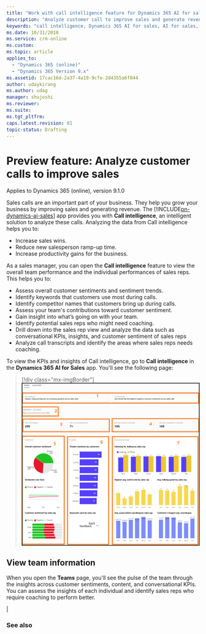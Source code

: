 ```yaml
---
title: "Work with call intelligence feature for Dynamics 365 AI for sales | MicrosoftDocs"
description: "Analyze customer call to improve sales and generate revenue"
keywords: "call intelligence, Dynamics 365 AI for sales, AI for sales, Sales AI"
ms.date: 10/31/2018
ms.service: crm-online
ms.custom: 
ms.topic: article
applies_to:
  - "Dynamics 365 (online)"
  - "Dynamics 365 Version 9.x"
ms.assetid: 17cac16d-2a37-4a19-9cfe-2d4355a6f044
author: udaykirang
ms.author: udag
manager: shujoshi
ms.reviewer: 
ms.suite: 
ms.tgt_pltfrm: 
caps.latest.revision: 01
topic-status: Drafting
---
```


# Preview feature: Analyze customer calls to improve sales

Applies to Dynamics 365 (online), version 9.1.0

<!--from editor: Changed the first sentence to "Sales calls are an important part ..." instead of "the most important part," because that might not be the case for every business customer.-->

Sales calls are an important part of your business. They help you grow your business by improving sales and generating revenue. The [!INCLUDE[pn-dynamics-ai-sales](../includes/pn-dynamics-ai-sales.md)] app provides you with **Call intelligence**, an intelligent solution to analyze these calls. Analyzing the data from Call intelligence helps you to:

- Increase sales wins.
- Reduce new salesperson ramp-up time. 
- Increase productivity gains for the business.

As a sales manager, you can open the **Call intelligence** feature to view the overall team performance and the individual performances of sales reps. This helps you to:

- Assess overall customer sentiments and sentiment trends. 
- Identify keywords that customers use most during calls.
- Identify competitor names that customers bring up during calls.
- Assess your team's contributions toward customer sentiment.
- Gain insight into what’s going on with your team.
- Identify potential sales reps who might need coaching.
- Drill down into the sales rep view and analyze the data such as conversational KPIs, insights, and customer sentiment of sales reps
- Analyze call transcripts and identify the areas where sales reps needs coaching.

<!---	Comment on call transcripts and share with sales reps-->

To view the KPIs and insights of Call intelligence, go to **Call intelligence** in the **Dynamics 365 AI for Sales** app. You'll see the following page:

> [!div class="mx-imgBorder"]
> ![Call intelligence teams view](media/callintelligence-teams.png "Call intelligence teams view")

## View team information

When you open the **Teams** page, you'll see the pulse of the team through the insights across customer sentiments, content, and conversational KPIs. You can assess the insights of each individual and identify sales reps who require coaching to perform better.


<!--from editor: In No. 6, Competition mentioned by customers, it says "competitor names that sales reps use most..." Wouldn't it be names that customers use most?

|KPI/Insights|Description|
|------------|-----------|
|**1. Insights**|Displays what’s happening in your team and latest trends such as sales reps who are underperforming, sales reps who are scoring high in customer satisfaction, and keywords that are trending.|
|**2. Date filter**|Provides a timeline for which you want to view the data of your team.|
|**3. Total calls recorded and Total call recording duration**|Specifies the total calls that were recorded during the specified time and the total duration of the recorded calls.|
|**4. Calls where tracker is mentioned and Calls where competitor is mentioned**|Specifies the number of calls in which the defined keywords are mentioned and number of calls where the defined competitors are mentioned.|
|**5. Sentiment**|• **Overall customer sentiment:** Specifies the customer sentiment in percentage whether it’s positive, negative, or neutral.<br>•	**Sentiment over time:** Displays how the three customer sentiments (positive, negative, and neutral) are spanning across the specified time frame.<br> •	**Customer sentiment generated by sales rep:** Specifies how each of your sales reps contributed toward generating the overall customer sentiment. Also, shows which sales rep has the highest or lowest contributions.|
|**6. Content**|• **Trackers mentioned by customers:** Displays the defined keywords that customers use most during conversations with sales reps. <br>• **Competition mentioned by customers:** Displays the defined competitor names that sales reps use most during the conversations with customers.|
|**7. Conversation style**|• **Listening and talking ratio:** Specifies the average listen and talk ratio of sales reps in conversations with customers.<br> •	**Highest average switch rate:** Displays the average switches between a sales rep and customer in a conversation; this is a sign of engagement during conversations.<br>•	**Average talking speed:** Displays the average number of words used per minute by sales reps.<br>•	**Average pause before speaking:** Displays how many milliseconds the sales rep has paused before responding to customer queries; this is a signal of patience by the sales rep.<br>•	**Average longest monologue by customer:** Displays the length of speech without a break by the customer with a sales rep in seconds; this is a signal that sales reps are asking good questions and showing understanding of customer needs.|

## View sales rep information 

Open the **Sales rep** view to drill down into each individual sales rep to assess their performance and identify areas where the sales rep requires coaching. Also, you can get a quick peek into the customer sentiments and conversational KPIs across all the calls for the sales rep. You can filter a specific call that has negative customer sentiment and view the transcript of the call. You can look at the keywords and sentiments across the timeline of the call, go to a moment, and look at the call transcript. You can post comments on how the sales rep could handle the situation better and share these comments via email.<br>
Select the drop-down corresponding to the name of the sales rep to view other reps.

> [!div class="mx-imgBorder"]
> ![Call intelligence sales rep view](media/callintelligence-salesrep.png "Call intelligence sales rep view")

|KPI/Insights|Description|
|------------|-----------|
|**1. Basic information**|Displays the basic information of the sales rep such as average talking speed, switch per conversations, average pause, and longest customer monologue.<br>**Date filter:** Provides a timeline for which you want to view the data of your team.|
|**2. Insights**|Displays what’s happening with the sales rep and the latest trends such as customer sentiments and keywords that are trending.|
|**3. Customer sentiment level**|Displays the customer sentiments (positive, negative, and neutral) for each call that the sales rep handled. |
|**4. Talk to listen ratio**|Displays the average talk and listen ration of the sales rep during calls with a customer.|
|**5. Sentiment over time**|Displays how the three customer sentiments (positive, negative, and neutral) are behaving and spanning across the specified timeframe for the sales rep.|
|**6. Call details**|Displays the sentiments and keywords across the call.|
|**7. Most used keywords**|Displays the defined keywords that customers used most during a conversations with the sales rep.|
|**8. Calls**|Displays the list of calls handled by the sales rep. Select the call to display the transcript and timeline. |
|**9. Transcript**|Provides a written record of the call that you selected.<!--<br>• Select **Add comment** to provide necessary inputs to the sales rep at the selected timeline.-->|

### See also

<!--link to the d365 AI for sales admin guide>
